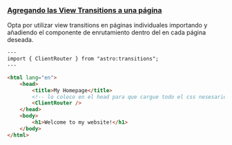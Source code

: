 ### [Agregando las View Transitions a una página](https://docs.astro.build/es/guides/view-transitions/#agregando-las-view-transitions-a-una-p%C3%A1gina)

Opta por utilizar view transitions en páginas individuales importando y añadiendo el componente de enrutamiento <ViewTransitions /> dentro del <head> en cada página deseada.
```html
---
import { ClientRouter } from "astro:transitions";
---

<html lang="en">
	<head>
		<title>My Homepage</title>
        <!-- lo coloco en el head para que cargue todo el css nesesario -->
		<ClientRouter />
	</head>
	<body>
		<h1>Welcome to my website!</h1>
	</body>
</html>
```